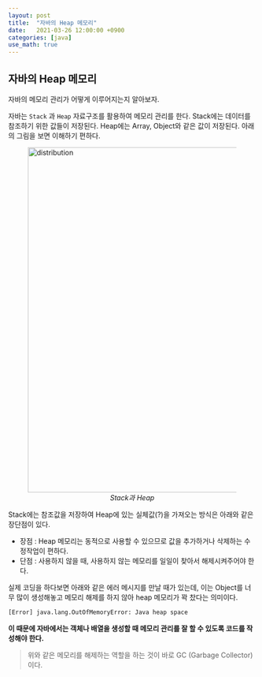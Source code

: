 ```yaml
---
layout: post
title:  "자바의 Heap 메모리"
date:   2021-03-26 12:00:00 +0900
categories: [java]
use_math: true
---
```


## 자바의 Heap 메모리

자바의 메모리 관리가 어떻게 이루어지는지 알아보자. 

자바는 `Stack` 과 `Heap` 자료구조를 활용하여 메모리 관리를 한다. Stack에는 데이터를 참조하기 위한 값들이 저장된다. Heap에는 Array, Object와 같은 값이 저장된다. 아래의 그림을 보면 이해하기 편하다.

<figure>
  <img src="https://raw.githubusercontent.com/jsstar522/jsstar522.github.io/master/static/img/_posts/20210326/1.png" alt="distribution" style="display:block; width:700px; margin: 0 auto;"/>
  <center><em>Stack과 Heap</em></center>
</figure>

Stack에는 참조값을 저장하여 Heap에 있는 실체값(?)을 가져오는 방식은 아래와 같은 장단점이 있다.

* 장점 : Heap 메모리는 동적으로 사용할 수 있으므로 값을 추가하거나 삭제하는 수정작업이 편하다.
* 단점 : 사용하지 않을 때, 사용하지 않는 메모리를 일일이 찾아서 해제시켜주어야 한다.

실제 코딩을 하다보면 아래와 같은 에러 메시지를 만날 때가 있는데, 이는 Object를 너무 많이 생성해놓고 메모리 해제를 하지 않아 heap 메모리가 꽉 찼다는 의미이다.

```bash
[Error] java.lang.OutOfMemoryError: Java heap space
```

**이 때문에 자바에서는 객체나 배열을 생성할 때 메모리 관리를 잘 할 수 있도록 코드를 작성해야 한다.** 

> 위와 같은 메모리를 해제하는 역할을 하는 것이 바로 GC (Garbage Collector) 이다.

